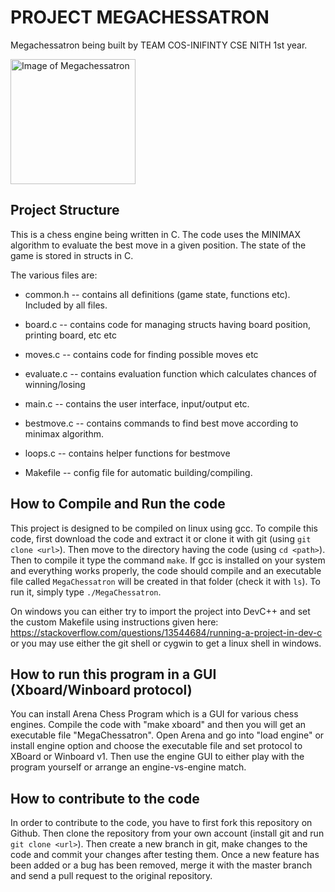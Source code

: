 # PROJECT MEGACHESSATRON

Megachessatron being built by TEAM COS-INIFINTY CSE NITH 1st year.

<img alt="Image of Megachessatron" height=200 src="https://i.imgur.com/2x3xRgM.png">

## Project Structure

This is a chess engine being written in C. The code uses the MINIMAX
algorithm to evaluate the best move in a given position. The state of
the game is stored in structs in C.

The various files are:

  * common.h -- contains all definitions (game state, functions etc).
                Included by all files.

  * board.c -- contains code for managing structs having board position, printing board, etc etc
  * moves.c -- contains code for finding possible moves etc
  * evaluate.c -- contains evaluation function which calculates
                chances of winning/losing
  * main.c -- contains the user interface, input/output etc.
  * bestmove.c -- contains commands to find best move according
                to minimax algorithm.
  * loops.c -- contains helper functions for bestmove
  * Makefile -- config file for automatic building/compiling.

## How to Compile and Run the code
This project is designed to be compiled on linux using gcc.
To compile this code, first download the code and extract it or
clone it with git (using `git clone <url>`). Then move to the directory
having the code (using `cd <path>`). Then to compile it type the
command `make`. If gcc is installed on your system and everything
works properly, the code should compile and an executable file called
`MegaChessatron` will be created in that folder (check it with `ls`).
To run it, simply type `./MegaChessatron`.

On windows you can either try to import the project into DevC++ and
set the custom Makefile using instructions given here:
https://stackoverflow.com/questions/13544684/running-a-project-in-dev-c 
or you may use either the git shell or cygwin to get a linux shell in windows.

## How to run this program in a GUI (Xboard/Winboard protocol)
You can install Arena Chess Program which is a GUI for various chess
engines. Compile the code with "make xboard" and then you will get
an executable file "MegaChessatron". Open Arena and go into "load engine"
or install engine option and choose the executable file and set protocol
to XBoard or Winboard v1. Then use the engine GUI to either play with
the program yourself or arrange an engine-vs-engine match.

## How to contribute to the code
In order to contribute to the code, you have to first fork this repository
on Github. Then clone the repository from your own account (install git and
run `git clone <url>`). Then create a new branch in git, make changes to the
code and commit your changes after testing them. Once a new feature has been
added or a bug has been removed, merge it with the master branch and send a
pull request to the original repository.
